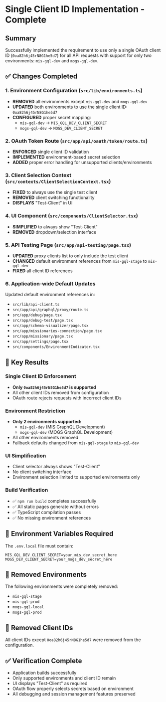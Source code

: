 # Single Client ID Implementation - Complete

## Summary
Successfully implemented the requirement to use only a single OAuth client ID (`0oa82h6j45rN8G1he5d7`) for all API requests with support for only two environments: `mis-gql-dev` and `mogs-gql-dev`.

## ✅ Changes Completed

### 1. Environment Configuration (`src/lib/environments.ts`)
- **REMOVED** all environments except `mis-gql-dev` and `mogs-gql-dev`
- **UPDATED** both environments to use the single client ID: `0oa82h6j45rN8G1he5d7`
- **CONFIGURED** proper secret mapping:
  - `mis-gql-dev` → `MIS_GQL_DEV_CLIENT_SECRET`
  - `mogs-gql-dev` → `MOGS_DEV_CLIENT_SECRET`

### 2. OAuth Token Route (`src/app/api/oauth/token/route.ts`)
- **ENFORCED** single client ID validation
- **IMPLEMENTED** environment-based secret selection
- **ADDED** proper error handling for unsupported clients/environments

### 3. Client Selection Context (`src/contexts/ClientSelectionContext.tsx`)
- **FIXED** to always use the single test client
- **REMOVED** client switching functionality
- **DISPLAYS** "Test-Client" in UI

### 4. UI Component (`src/components/ClientSelector.tsx`)
- **SIMPLIFIED** to always show "Test-Client"
- **REMOVED** dropdown/selection interface

### 5. API Testing Page (`src/app/api-testing/page.tsx`)
- **UPDATED** proxy clients list to only include the test client
- **CHANGED** default environment references from `mis-gql-stage` to `mis-gql-dev`
- **FIXED** all client ID references

### 6. Application-wide Default Updates
Updated default environment references in:
- `src/lib/api-client.ts`
- `src/app/api/graphql/proxy/route.ts`
- `src/app/debug/page.tsx`
- `src/app/debug-test/page.tsx`
- `src/app/schema-visualizer/page.tsx`
- `src/app/missionaries-connection/page.tsx`
- `src/app/missionary/page.tsx`
- `src/app/settings/page.tsx`
- `src/components/EnvironmentIndicator.tsx`

## 🎯 Key Results

### Single Client ID Enforcement
- **Only `0oa82h6j45rN8G1he5d7` is supported**
- All other client IDs removed from configuration
- OAuth route rejects requests with incorrect client IDs

### Environment Restriction
- **Only 2 environments supported:**
  - `mis-gql-dev` (MIS GraphQL Development)
  - `mogs-gql-dev` (MOGS GraphQL Development)
- All other environments removed
- Fallback defaults changed from `mis-gql-stage` to `mis-gql-dev`

### UI Simplification
- Client selector always shows "Test-Client"
- No client switching interface
- Environment selection limited to supported environments only

### Build Verification
- ✅ `npm run build` completes successfully
- ✅ All static pages generate without errors
- ✅ TypeScript compilation passes
- ✅ No missing environment references

## 🔧 Environment Variables Required

The `.env.local` file must contain:
```
MIS_GQL_DEV_CLIENT_SECRET=your_mis_dev_secret_here
MOGS_DEV_CLIENT_SECRET=your_mogs_dev_secret_here
```

## 🚫 Removed Environments

The following environments were completely removed:
- `mis-gql-stage`
- `mis-gql-prod`
- `mogs-gql-local`
- `mogs-gql-prod`

## 🚫 Removed Client IDs

All client IDs except `0oa82h6j45rN8G1he5d7` were removed from the configuration.

## ✅ Verification Complete

- Application builds successfully
- Only supported environments and client ID remain
- UI displays "Test-Client" as required
- OAuth flow properly selects secrets based on environment
- All debugging and session management features preserved
